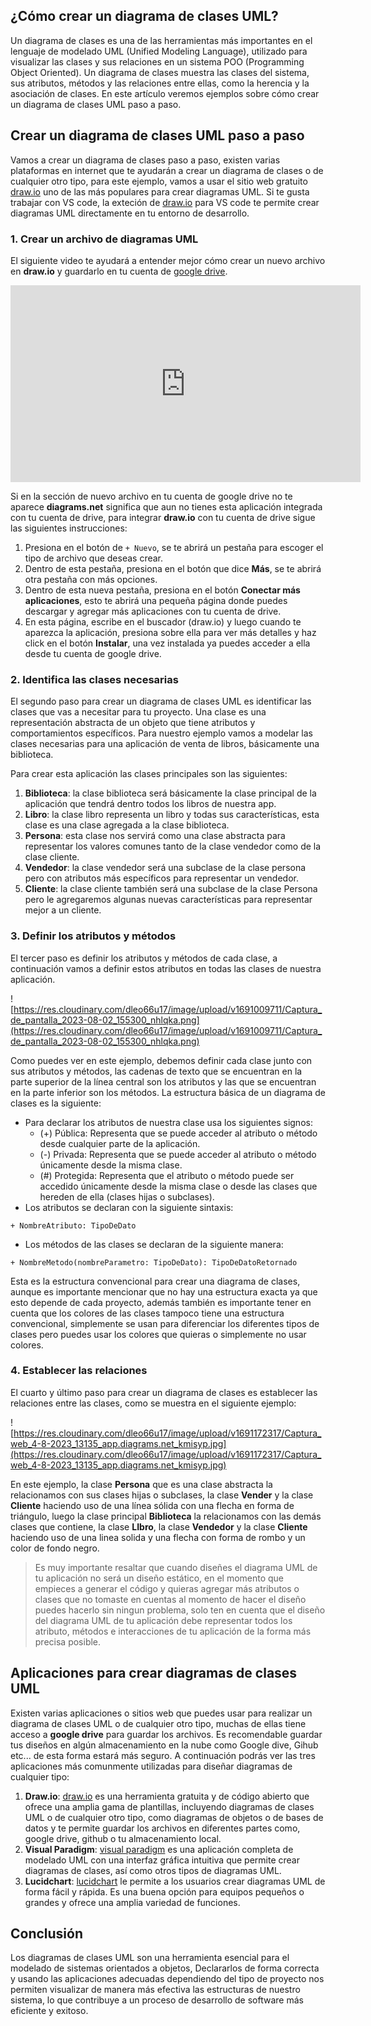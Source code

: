 ## ¿Cómo crear un diagrama de clases UML?

Un diagrama de clases es una de las herramientas más importantes en el lenguaje de modelado UML (Unified Modeling Language), utilizado para visualizar las clases y sus relaciones en un sistema POO (Programming Object Oriented). Un diagrama de clases muestra las clases del sistema, sus atributos, métodos y las relaciones entre ellas, como la herencia y la asociación de clases. En este artículo veremos ejemplos sobre cómo crear un diagrama de clases UML paso a paso.

## Crear un diagrama de clases UML paso a paso

Vamos a crear un diagrama de clases paso a paso, existen varias plataformas en internet que te ayudarán a crear un diagrama de clases o de cualquier otro tipo, para este ejemplo, vamos a usar el sitio web gratuito [draw.io](https://app.diagrams.net) uno de las más populares para crear diagramas UML. Si te gusta trabajar con VS code, la exteción de [draw.io](https://marketplace.visualstudio.com/items?itemName=hediet.vscode-drawio) para VS code te permite crear diagramas UML directamente en tu entorno de desarrollo.

### 1. Crear un archivo de diagramas UML

El siguiente video te ayudará a entender mejor cómo crear un nuevo archivo en **draw.io** y guardarlo en tu cuenta de [google drive](https://drive.google.com).

<iframe 
    width="560" 
    height="315" 
    src="https://www.youtube.com/embed/XmSUk7qeXdg" 
    title="YouTube video player" 
    frameborder="0" 
    allow="accelerometer; autoplay; clipboard-write; encrypted-media; gyroscope; picture-in-picture; web-share" 
    allowfullscreen
></iframe>

Si en la sección de nuevo archivo en tu cuenta de google drive no te aparece **diagrams.net** significa que aun no tienes esta aplicación integrada con tu cuenta de drive, para integrar **draw.io** con tu cuenta de drive sigue las siguientes instrucciones: 

1. Presiona en el botón de `+ Nuevo`, se te abrirá un pestaña para escoger el tipo de archivo que deseas crear.
2. Dentro de esta pestaña, presiona en el botón que dice **Más**, se te abrirá otra pestaña con más opciones.
3. Dentro de esta nueva pestaña, presiona en el botón **Conectar más aplicaciones**, esto te abrirá una pequeña página donde puedes descargar y agregar más aplicaciones con tu cuenta de drive.
4. En esta página, escribe en el buscador (draw.io) y luego cuando te aparezca la aplicación, presiona sobre ella para ver más detalles y haz click en el botón **Instalar**, una vez instalada ya puedes acceder a ella desde tu cuenta de google drive.

### 2. Identifica las clases necesarias

El segundo paso para crear un diagrama de clases UML es identificar las clases que vas a necesitar para tu proyecto. Una clase es una representación abstracta de un objeto que tiene atributos y comportamientos específicos. Para nuestro ejemplo vamos a modelar las clases necesarias para una aplicación de venta de libros, básicamente una biblioteca.

Para crear esta aplicación las clases principales son las siguientes:

1. **Biblioteca**: la clase biblioteca será básicamente la clase principal de la aplicación que tendrá dentro todos los libros de nuestra app.
2. **Libro**: la clase libro representa un libro y todas sus características, esta clase es una clase agregada a la clase biblioteca.
3. **Persona**: esta clase nos servirá como una clase abstracta para representar los valores comunes tanto de la clase vendedor como de la clase cliente.
4. **Vendedor**: la clase vendedor será una subclase de la clase persona pero con atributos más específicos para representar un vendedor.
5. **Cliente**: la clase cliente también será una subclase de la clase Persona pero le agregaremos algunas nuevas características para representar mejor a un cliente.

### 3. Definir los atributos y métodos

El tercer paso es definir los atributos y métodos de cada clase, a continuación vamos a definir estos atributos en todas las clases de nuestra aplicación. 

![https://res.cloudinary.com/dleo66u17/image/upload/v1691009711/Captura_de_pantalla_2023-08-02_155300_nhlqka.png](https://res.cloudinary.com/dleo66u17/image/upload/v1691009711/Captura_de_pantalla_2023-08-02_155300_nhlqka.png)

Como puedes ver en este ejemplo, debemos definir cada clase junto con sus atributos y métodos, las cadenas de texto que se encuentran en la parte superior de la línea central son los atributos y las que se encuentran en la parte inferior son los métodos. La estructura básica de un diagrama de clases es la siguiente: 

- Para declarar los atributos de nuestra clase usa los siguientes signos:  
    - (+) Pública: Representa que se puede acceder al atributo o método desde cualquier parte de la aplicación.
    - (-) Privada: Representa que se puede acceder al atributo o método únicamente desde la misma clase.
    - (#) Protegida: Representa que el atributo o método puede ser accedido únicamente desde la misma clase o desde las clases que hereden de ella (clases hijas o subclases).
- Los atributos se declaran con la siguiente sintaxis:
```
+ NombreAtributo: TipoDeDato
```
- Los métodos de las clases se declaran de la siguiente manera:
```
+ NombreMetodo(nombreParametro: TipoDeDato): TipoDeDatoRetornado
```

Esta es la estructura convencional para crear una diagrama de clases, aunque es importante mencionar que no hay una estructura exacta ya que esto depende de cada proyecto, además también es importante tener en cuenta que los colores de las clases tampoco tiene una estructura convencional, simplemente se usan para diferenciar los diferentes tipos de clases pero puedes usar los colores que quieras o simplemente no usar colores.

### 4. Establecer las relaciones

El cuarto y último paso para crear un diagrama de clases es establecer las relaciones entre las clases, como se muestra en el siguiente ejemplo: 

![https://res.cloudinary.com/dleo66u17/image/upload/v1691172317/Captura_web_4-8-2023_13135_app.diagrams.net_kmisyp.jpg](https://res.cloudinary.com/dleo66u17/image/upload/v1691172317/Captura_web_4-8-2023_13135_app.diagrams.net_kmisyp.jpg)

En este ejemplo, la clase **Persona** que es una clase abstracta la relacionamos con sus clases hijas o subclases, la clase **Vender** y la clase **Cliente** haciendo uso de una línea sólida con una flecha en forma de triángulo, luego la clase principal **Biblioteca** la relacionamos con las demás clases que contiene, la clase **LIbro**, la clase **Vendedor** y la clase **Cliente** haciendo uso de una linea solida y una flecha con forma de rombo y un color de fondo negro.

> Es muy importante resaltar que cuando diseñes el diagrama UML de tu aplicación no será un diseño estático, en el momento que empieces a generar el código y quieras agregar más atributos o clases que no tomaste en cuentas al momento de hacer el diseño puedes hacerlo sin ningun problema, solo ten en cuenta que el diseño del diagrama UML de tu aplicación debe representar todos los atributo, métodos e interacciones de tu aplicación de la forma más precisa posible.

## Aplicaciones para crear diagramas de clases UML

Existen varias aplicaciones o sitios web que puedes usar para realizar un diagrama de clases UML o de cualquier otro tipo, muchas de ellas tiene acceso a **google drive** para guardar los archivos. Es recomendable guardar tus diseños en algún almacenamiento en la nube como Google dive, Gihub etc... de esta forma estará más seguro. A continuación podrás ver las tres aplicaciones más comunmente utilizadas para diseñar diagramas de cualquier tipo:

1. **Draw.io**:  [draw.io](https://app.diagrams.net) es una herramienta gratuita y de código abierto que ofrece una amplia gama de plantillas, incluyendo diagramas de clases UML o de cualquier otro tipo, como diagramas de objetos o de bases de datos y te permite guardar los archivos en diferentes partes como, google drive, github o tu almacenamiento local.
2. **Visual Paradigm**: [visual paradigm](https://www.visual-paradigm.com) es una aplicación completa de modelado UML con una interfaz gráfica intuitiva que permite crear diagramas de clases, así como otros tipos de diagramas UML.
3. **Lucidchart**: [lucidchart](https://www.lucidchart.com/pages/es) le permite a los usuarios crear diagramas UML de forma fácil y rápida. Es una buena opción para equipos pequeños o grandes y ofrece una amplia variedad de funciones.

## Conclusión

Los diagramas de clases UML son una herramienta esencial para el modelado de sistemas orientados a objetos, Declararlos de forma correcta y usando las aplicaciones adecuadas dependiendo del tipo de proyecto nos permiten visualizar de manera más efectiva las estructuras de nuestro sistema, lo que contribuye a un proceso de desarrollo de software más eficiente y exitoso.
